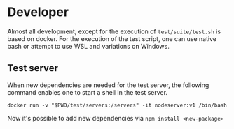 # Developer

Almost all development, except for the execution of `test/suite/test.sh` is based on docker. For the execution of the
test script, one can use native bash or attempt to use WSL and variations on Windows.

## Test server

When new dependencies are needed for the test server, the following command enables one to start a shell in the test
server.

```
docker run -v "$PWD/test/servers:/servers" -it nodeserver:v1 /bin/bash
```

Now it's possible to add new dependencies via `npm install <new-package>`